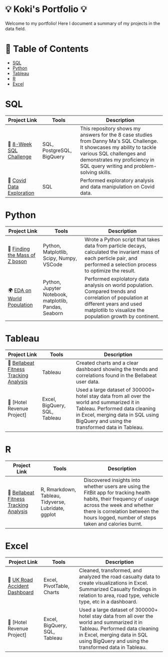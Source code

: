 # 💡 Koki's Portfolio 💡
Welcome to my portfolio! Here I document a summary of my projects in the data field.

# 💾 Table of Contents
- [SQL](https://github.com/kokinishida/Portfolio-Guide/blob/main/README.md#sql)
- [Python](https://github.com/kokinishida/Portfolio-Guide/blob/main/README.md#python)
- [Tableau](https://github.com/kokinishida/Portfolio-Guide/blob/main/README.md#tableau)
- [R](https://github.com/kokinishida/Portfolio-Guide/blob/main/README.md#r)
- [Excel](https://github.com/kokinishida/Portfolio-Guide/blob/main/README.md#excel)


# SQL
| Project Link  | Tools         | Description |
| ------------- | ------------- | ----------- |
| 🍫 [8-Week SQL Challenge](https://github.com/kokinishida/8-Week-SQL-Challenge)  | SQL, PostgreSQL, BigQuery  | This repository shows my answers for the 8 case studies from Danny Ma's SQL Challenge. It showcases my ability to tackle various SQL challenges and demonstrates my proficiency in SQL query writing and problem-solving skills.|
| 🦠 [Covid Data Exploration](https://github.com/kokinishida/PortfolioProjects/blob/main/CovidDataExploration.sql) | SQL | Performed exploratory analysis and data manipulation on Covid data. |


# Python
| Project Link  | Tools         | Description |
| ------------- | ------------- | ----------- |
| 🦠 [Finding the Mass of Z boson](https://github.com/kokinishida/Particle-Physics) | Python, Matplotlib, Scipy, Numpy, VSCode  | Wrote a Python script that takes data from particle decays, calculated the invariant mass of each perticle pair, and performed a selection process to optimize the result.|
| 🌍 [EDA on World Population](https://github.com/kokinishida/PortfolioProjects/tree/main/EDA%20in%20Pandas) | Python, Jupyter Notebook, matplotlib, Pandas, Seaborn | Performed explolatory data analysis on world population. Compared trends and correlation of population at different years and used matplotlib to visualize the population growth by continent.|

# Tableau
| Project Link  | Tools         | Description |
| ------------- | ------------- | ----------- |
| 🏃 [Bellabeat Fitness Tracking Analysis](https://github.com/kokinishida/Bellabeat-Capstone-Project/tree/main)  | Tableau | Created charts and a clear dashboard showing the trends and correlations found in the Bellabeat user data.|
| 🏨 [Hotel Revenue Project] | Excel, BigQuery, SQL, Tableau | Used a large dataset of 300000+ hotel stay data from all over the world and summarized it in Tableau. Performed data cleaning in Excel, merging data in SQL using BigQuery and using the transformed data in Tableau. |


# R

| Project Link  | Tools         | Description |
| ------------- | ------------- | ----------- |
| 🏃 [Bellabeat Fitness Tracking Analysis](https://github.com/kokinishida/Bellabeat-Capstone-Project/tree/main)  | R, Rmarkdown, Tableau, Tidyverse, Lubridate, ggplot| Discovered insights into whether users are using the FitBit app for tracking health habits, their frequency of usage across the week and whether there is correlation between the hours logged, number of steps taken and calories burnt.|

# Excel

| Project Link  | Tools         | Description |
| ------------- | ------------- | ----------- |
| 🚦 [UK Road Accident Dashboard](https://github.com/kokinishida/PortfolioProjects/tree/main/Road%20Accident%20Dashboard) | Excel, PivotTable, Charts | Cleaned, transformed, and analyzed the road casualty data to create visualizations in Excel. Summarized Casualty findings in relation to area, road type, vehicle type, etc in a dashboard. | 
| 🏨 [Hotel Revenue Project] | Excel, BigQuery, SQL, Tableau | Used a large dataset of 300000+ hotel stay data from all over the world and summarized it in Tableau. Performed data cleaning in Excel, merging data in SQL using BigQuery and using the transformed data in Tableau. |

